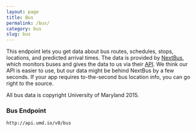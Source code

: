 ```yaml
---
layout: page
title: Bus
permalink: /bus/
category: bus
slug: bus
---
```


This endpoint lets you get data about bus routes, schedules, stops, locations, and predicted arrival times. The data is provided by [NextBus](http://www.dots.umd.edu/nextbus.html), which monitors buses and gives the data to us via their [API](http://webservices.nextbus.com/service/publicJSONFeed?a=umd&command=schedule). We think our API is easier to use, but our data might be behind NextBus by a few seconds. If your app requires to-the-second bus location info, you can go right to the source.

All bus data is copyright University of Maryland 2015.

<!-- EXAMPLE -->

### Bus Endpoint

`http://api.umd.io/v0/bus`

<!-- END -->